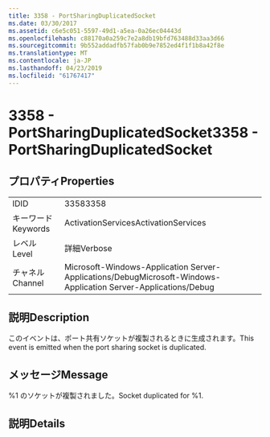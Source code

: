 ```yaml
---
title: 3358 - PortSharingDuplicatedSocket
ms.date: 03/30/2017
ms.assetid: c6e5c051-5597-49d1-a5ea-0a26ec04443d
ms.openlocfilehash: c88170a0a259c7e2a8db19bfd763488d33aa3d66
ms.sourcegitcommit: 9b552addadfb57fab0b9e7852ed4f1f1b8a42f8e
ms.translationtype: MT
ms.contentlocale: ja-JP
ms.lasthandoff: 04/23/2019
ms.locfileid: "61767417"
---
```

# <a name="3358---portsharingduplicatedsocket"></a><span data-ttu-id="2d7a0-102">3358 - PortSharingDuplicatedSocket</span><span class="sxs-lookup"><span data-stu-id="2d7a0-102">3358 - PortSharingDuplicatedSocket</span></span>
## <a name="properties"></a><span data-ttu-id="2d7a0-103">プロパティ</span><span class="sxs-lookup"><span data-stu-id="2d7a0-103">Properties</span></span>  
  
|||  
|-|-|  
|<span data-ttu-id="2d7a0-104">ID</span><span class="sxs-lookup"><span data-stu-id="2d7a0-104">ID</span></span>|<span data-ttu-id="2d7a0-105">3358</span><span class="sxs-lookup"><span data-stu-id="2d7a0-105">3358</span></span>|  
|<span data-ttu-id="2d7a0-106">キーワード</span><span class="sxs-lookup"><span data-stu-id="2d7a0-106">Keywords</span></span>|<span data-ttu-id="2d7a0-107">ActivationServices</span><span class="sxs-lookup"><span data-stu-id="2d7a0-107">ActivationServices</span></span>|  
|<span data-ttu-id="2d7a0-108">レベル</span><span class="sxs-lookup"><span data-stu-id="2d7a0-108">Level</span></span>|<span data-ttu-id="2d7a0-109">詳細</span><span class="sxs-lookup"><span data-stu-id="2d7a0-109">Verbose</span></span>|  
|<span data-ttu-id="2d7a0-110">チャネル</span><span class="sxs-lookup"><span data-stu-id="2d7a0-110">Channel</span></span>|<span data-ttu-id="2d7a0-111">Microsoft-Windows-Application Server-Applications/Debug</span><span class="sxs-lookup"><span data-stu-id="2d7a0-111">Microsoft-Windows-Application Server-Applications/Debug</span></span>|  
  
## <a name="description"></a><span data-ttu-id="2d7a0-112">説明</span><span class="sxs-lookup"><span data-stu-id="2d7a0-112">Description</span></span>  
 <span data-ttu-id="2d7a0-113">このイベントは、ポート共有ソケットが複製されるときに生成されます。</span><span class="sxs-lookup"><span data-stu-id="2d7a0-113">This event is emitted when the port sharing socket is duplicated.</span></span>  
  
## <a name="message"></a><span data-ttu-id="2d7a0-114">メッセージ</span><span class="sxs-lookup"><span data-stu-id="2d7a0-114">Message</span></span>  
 <span data-ttu-id="2d7a0-115">%1 のソケットが複製されました。</span><span class="sxs-lookup"><span data-stu-id="2d7a0-115">Socket duplicated for %1.</span></span>  
  
## <a name="details"></a><span data-ttu-id="2d7a0-116">説明</span><span class="sxs-lookup"><span data-stu-id="2d7a0-116">Details</span></span>
